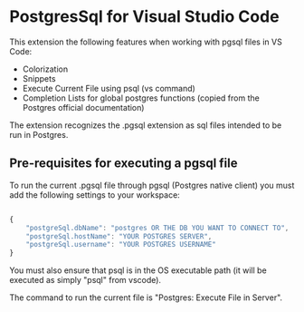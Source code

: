 # PostgresSql for Visual Studio Code

This extension the following features when working with pgsql files in VS Code:

- Colorization
- Snippets
- Execute Current File using psql (vs command)
- Completion Lists for global postgres functions (copied from the Postgres official documentation)

The extension recognizes the .pgsql extension as sql files intended to be run in Postgres.

## Pre-requisites for executing a pgsql file

To run the current .pgsql file through pgsql (Postgres native client) you must add the following settings to your workspace:

```javascript

{
    "postgreSql.dbName": "postgres OR THE DB YOU WANT TO CONNECT TO",
    "postgreSql.hostName": "YOUR POSTGRES SERVER",
    "postgreSql.username": "YOUR POSTGRES USERNAME"
}
```

You must also ensure that psql is in the OS executable path (it will be executed as simply "psql" from vscode).

The command to run the current file is "Postgres: Execute File in Server".